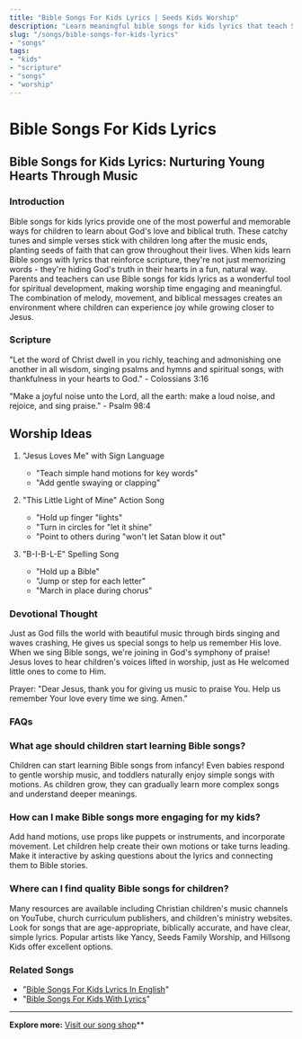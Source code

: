 ```yaml
---
title: "Bible Songs For Kids Lyrics | Seeds Kids Worship"
description: "Learn meaningful bible songs for kids lyrics that teach Scripture through music. Interactive worship resources for kids and families."
slug: "/songs/bible-songs-for-kids-lyrics"
- "songs"
tags:
- "kids"
- "scripture"
- "songs"
- "worship"
---
```


# Bible Songs For Kids Lyrics

## Bible Songs for Kids Lyrics: Nurturing Young Hearts Through Music

### Introduction
Bible songs for kids lyrics provide one of the most powerful and memorable ways for children to learn about God's love and biblical truth. These catchy tunes and simple verses stick with children long after the music ends, planting seeds of faith that can grow throughout their lives. When kids learn Bible songs with lyrics that reinforce scripture, they're not just memorizing words - they're hiding God's truth in their hearts in a fun, natural way. Parents and teachers can use Bible songs for kids lyrics as a wonderful tool for spiritual development, making worship time engaging and meaningful. The combination of melody, movement, and biblical messages creates an environment where children can experience joy while growing closer to Jesus.

### Scripture
"Let the word of Christ dwell in you richly, teaching and admonishing one another in all wisdom, singing psalms and hymns and spiritual songs, with thankfulness in your hearts to God." - Colossians 3:16

"Make a joyful noise unto the Lord, all the earth: make a loud noise, and rejoice, and sing praise." - Psalm 98:4

## Worship Ideas
1. "Jesus Loves Me" with Sign Language
   - "Teach simple hand motions for key words"
   - "Add gentle swaying or clapping"
   
2. "This Little Light of Mine" Action Song
   - "Hold up finger "lights"
   - "Turn in circles for "let it shine"
   - "Point to others during "won't let Satan blow it out"

3. "B-I-B-L-E" Spelling Song
   - "Hold up a Bible"
   - "Jump or step for each letter"
   - "March in place during chorus"

### Devotional Thought
Just as God fills the world with beautiful music through birds singing and waves crashing, He gives us special songs to help us remember His love. When we sing Bible songs, we're joining in God's symphony of praise! Jesus loves to hear children's voices lifted in worship, just as He welcomed little ones to come to Him.

Prayer: "Dear Jesus, thank you for giving us music to praise You. Help us remember Your love every time we sing. Amen."

### FAQs

### What age should children start learning Bible songs?
Children can start learning Bible songs from infancy! Even babies respond to gentle worship music, and toddlers naturally enjoy simple songs with motions. As children grow, they can gradually learn more complex songs and understand deeper meanings.

### How can I make Bible songs more engaging for my kids?
Add hand motions, use props like puppets or instruments, and incorporate movement. Let children help create their own motions or take turns leading. Make it interactive by asking questions about the lyrics and connecting them to Bible stories.

### Where can I find quality Bible songs for children?
Many resources are available including Christian children's music channels on YouTube, church curriculum publishers, and children's ministry websites. Look for songs that are age-appropriate, biblically accurate, and have clear, simple lyrics. Popular artists like Yancy, Seeds Family Worship, and Hillsong Kids offer excellent options.

### Related Songs

- "[Bible Songs For Kids Lyrics In English](/songs/bible-songs-for-kids-lyrics-in-english/)"
- "[Bible Songs For Kids With Lyrics](/songs/bible-songs-for-kids-with-lyrics/)"

---

**Explore more:** [Visit our song shop](https://seedskidsworship.com/shop)**

<!-- Schema Markup -->
<script type="application/ld+json">
{
  "@context": "https://schema.org",
  "@type": "MusicRecording",
  "name": "Bible Songs For Kids Lyrics",
  "byArtist": {
    "@type": "MusicGroup",
    "name": "Seeds Kids Worship"
  },
  "isFamilyFriendly": true,
  "url": "https://seedskidsworship.com/songs/bible-songs-for-kids-lyrics/"
}
</script>